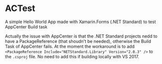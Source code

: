 # ACTest
A simple Hello World App made with Xamarin.Forms (.NET Standard) to test AppCenter Build task

Actually the issue with AppCenter is that the .NET Standard projects nedd to have a PackageReference (that shoudn't be needed), otherwise the Build Task of AppCenter fails. At the moment the workaround is to add `<PackageReference Include="NETStandard.Library" Version="2.0.3" />` to the `.csproj` file. No need to add this if building locally with VS 2017.
